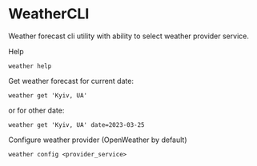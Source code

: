 # WeatherCLI
Weather forecast cli utility with ability to select weather provider service.

Help
```
weather help
```

Get weather forecast for current date:
```
weather get 'Kyiv, UA'
```

or for other date:
```
weather get 'Kyiv, UA' date=2023-03-25
```

Configure weather provider (OpenWeather by default)
```
weather config <provider_service>
```